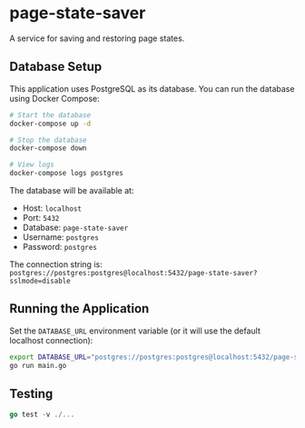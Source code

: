 # page-state-saver

A service for saving and restoring page states.

## Database Setup

This application uses PostgreSQL as its database. You can run the database using Docker Compose:

```bash
# Start the database
docker-compose up -d

# Stop the database
docker-compose down

# View logs
docker-compose logs postgres
```

The database will be available at:

- Host: `localhost`
- Port: `5432`
- Database: `page-state-saver`
- Username: `postgres`
- Password: `postgres`

The connection string is: `postgres://postgres:postgres@localhost:5432/page-state-saver?sslmode=disable`

## Running the Application

Set the `DATABASE_URL` environment variable (or it will use the default localhost connection):

```bash
export DATABASE_URL="postgres://postgres:postgres@localhost:5432/page-state-saver?sslmode=disable"
go run main.go
```

## Testing

```go
go test -v ./...
```
